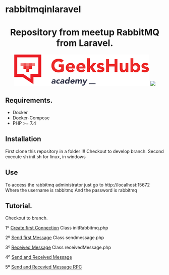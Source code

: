 # rabbitmqinlaravel
<h1 align="center">
 Repository from meetup RabbitMQ from Laravel.
</h1>

<p align="center">
    <img src="https://github.com/GeeksHubsAcademy/2020-geekshubs-media/blob/master/image/logo.png">	
    <img src= "https://cdn.okitup.com/wp-content/uploads/2019/10/logo_laravel-300x111.png">
</p>





## Requirements.
* Docker
* Docker-Compose
* PHP >= 7.4


## Installation
First clone this repository in a folder !!!
Checkout to develop branch.
Second execute sh init.sh for linux, in windows 


## Use
To access the rabbitmq administrator just go to http://localhost:15672  
Where the username is rabbitmq
And the password is rabbitmq


## Tutorial.
Checkout to branch.

1º [Create first Connection](https://github.com/xavi78/rabbitmqinlaravel/tree/develop)   Class initRabbitmq.php 

2º [Send first Message](https://github.com/xavi78/rabbitmqinlaravel/tree/feature/send_message)   Class sendmessage.php

3º [Received Message](https://github.com/xavi78/rabbitmqinlaravel/tree/feature/received_message) Class receivedMessage.php

4º [Send and Received Message](https://github.com/xavi78/rabbitmqinlaravel/tree/feature/received_send_feature)

5º [Send and Recevied Message RPC ](https://github.com/xavi78/rabbitmqinlaravel/tree/feature/rpc_messagee)

